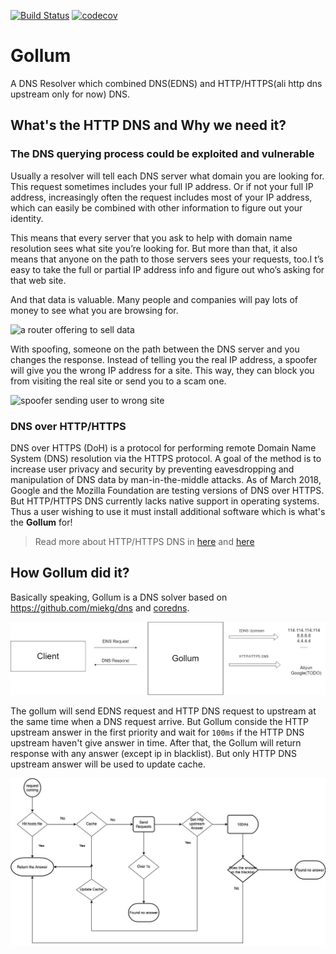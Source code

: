 [![Build Status](https://travis-ci.com/MikeLing/gollum.svg?token=RssszaccxtoAKJp35dcy&branch=master)](https://travis-ci.com/MikeLing/gollum) 
[![codecov](https://codecov.io/gh/MikeLing/gollum/branch/master/graph/badge.svg?token=zpGpDL49Kg)](https://codecov.io/gh/MikeLing/gollum)

# Gollum
A DNS Resolver which combined DNS(EDNS) and HTTP/HTTPS(ali http dns upstream only for now) DNS.

## What's the HTTP DNS and Why we need it?

### The DNS querying process could be exploited and vulnerable
Usually a resolver will tell each DNS server what domain you are looking for. This request sometimes includes your full IP address. Or if not your full IP address, increasingly often the request includes most of your IP address, which can easily be combined with other information to figure out your identity.

This means that every server that you ask to help with domain name resolution sees what site you’re looking for. But more than that, it also means that anyone on the path to those servers sees your requests, too.I t’s easy to take the full or partial IP address info and figure out who’s asking for that web site.

And that data is valuable. Many people and companies will pay lots of money to see what you are browsing for.

![a router offering to sell data](https://hacks.mozilla.org/files/2018/05/03_02-500x295.png)

With spoofing, someone on the path between the DNS server and you changes the response. Instead of telling you the real IP address, a spoofer will give you the wrong IP address for a site. This way, they can block you from visiting the real site or send you to a scam one.

![spoofer sending user to wrong site](https://hacks.mozilla.org/files/2018/05/03_03-500x295.png)

### DNS over HTTP/HTTPS
DNS over HTTPS (DoH) is a protocol for performing remote Domain Name System (DNS) resolution via the HTTPS protocol. A goal of the method is to increase user privacy and security by preventing eavesdropping and manipulation of DNS data by man-in-the-middle attacks. As of March 2018, Google and the Mozilla Foundation are testing versions of DNS over HTTPS. But HTTP/HTTPS DNS currently lacks native support in operating systems. Thus a user wishing to use it must install additional software which is what's the **Gollum** for!

> Read more about HTTP/HTTPS DNS in [here](https://en.wikipedia.org/wiki/DNS_over_HTTPS) and [here](https://hacks.mozilla.org/2018/05/a-cartoon-intro-to-dns-over-https/)

## How Gollum did it?
Basically speaking, Gollum is a DNS solver based on https://github.com/miekg/dns and [coredns](https://github.com/coredns/coredns).

![logic of gollum](https://github.com/MikeLing/gollum/blob/main/pictures/1.jpg)

The gollum will send EDNS request and HTTP DNS request to upstream at the same time when a DNS request arrive. But Gollum conside the HTTP upstream answer in the first priority and wait for `100ms` if the HTTP DNS upstream haven't give answer in time. After that, the Gollum will return response with any answer (except ip in blacklist). But only HTTP DNS upstream answer will be used to update cache.

![gollum flow](https://github.com/MikeLing/gollum/blob/main/pictures/2.png)

